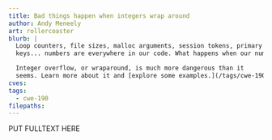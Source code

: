 ```yaml
---
title: Bad things happen when integers wrap around
author: Andy Meneely
art: rollercoaster
blurb: |
  Loop counters, file sizes, malloc arguments, session tokens, primary
  keys... numbers are everywhere in our code. What happens when our numbers get very, <i>very</i> big?

  Integer overflow, or wraparound, is much more dangerous than it
  seems. Learn more about it and [explore some examples.](/tags/cwe-190)
cves:
tags:
  - cwe-190
filepaths:
---
```

PUT FULLTEXT HERE
